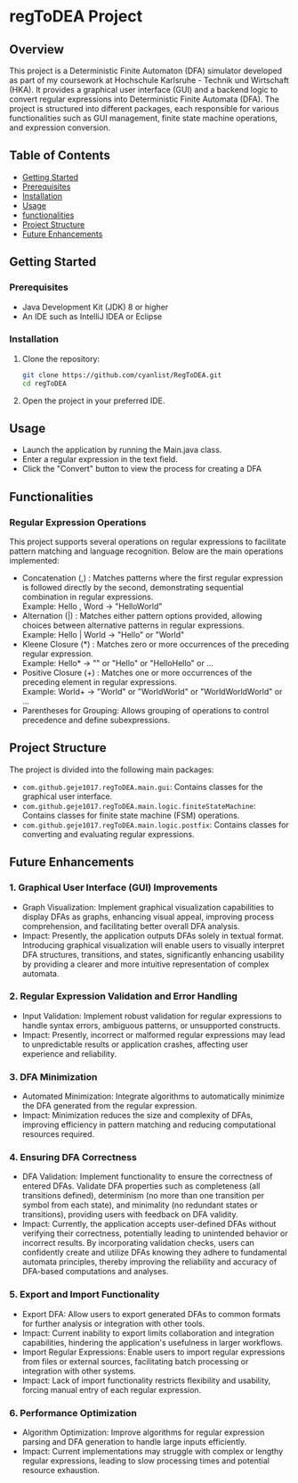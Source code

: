 # regToDEA Project

## Overview
This project is a Deterministic Finite Automaton (DFA) simulator developed as part of my coursework at Hochschule Karlsruhe - Technik und Wirtschaft (HKA).
It provides a graphical user interface (GUI) and a backend logic to convert regular expressions into Deterministic Finite Automata (DFA). The project is structured into different packages, each responsible for various functionalities such as GUI management, finite state machine operations, and expression conversion.

## Table of Contents
- [Getting Started](getting-started)
- [Prerequisites](prerequisites)
- [Installation](installation)
- [Usage](usage)
- [functionalities](functionalities)
- [Project Structure](project-structure)
- [Future Enhancements](future-enhancements)

## Getting Started

### Prerequisites
- Java Development Kit (JDK) 8 or higher
- An IDE such as IntelliJ IDEA or Eclipse

### Installation
1. Clone the repository:
    ```bash
    git clone https://github.com/cyanlist/RegToDEA.git
    cd regToDEA
    ```
2. Open the project in your preferred IDE.

## Usage
- Launch the application by running the Main.java class.
- Enter a regular expression in the text field.
- Click the "Convert" button to view the process for creating a DFA

## Functionalities

### Regular Expression Operations
This project supports several operations on regular expressions to facilitate pattern matching and language recognition. Below are the main operations implemented:
- Concatenation (,) : Matches patterns where the first regular expression is followed directly by the second, demonstrating sequential combination in regular expressions.
  <br> Example: Hello , Word -> "HelloWorld"
- Alternation (|) : Matches either pattern options provided, allowing choices between alternative patterns in regular expressions.
  <br>Example: Hello | World -> "Hello" or "World"
- Kleene Closure (\*) : Matches zero or more occurrences of the preceding regular expression.
  <br>Example: Hello* -> "" or "Hello" or "HelloHello" or ...
- Positive Closure (+) : Matches one or more occurrences of the preceding element in regular expressions.
  <br>Example: World+ -> "World" or "WorldWorld" or "WorldWorldWorld" or ...
- Parentheses for Grouping: Allows grouping of operations to control precedence and define subexpressions.

## Project Structure
The project is divided into the following main packages:
- `com.github.geje1017.regToDEA.main.gui`: Contains classes for the graphical user interface.
- `com.github.geje1017.regToDEA.main.logic.finiteStateMachine`: Contains classes for finite state machine (FSM) operations.
- `com.github.geje1017.regToDEA.main.logic.postfix`: Contains classes for converting and evaluating regular expressions.

## Future Enhancements
### 1. Graphical User Interface (GUI) Improvements
  - Graph Visualization: Implement graphical visualization capabilities to display DFAs as graphs, enhancing visual appeal, improving process comprehension, and facilitating better overall DFA analysis.
  - Impact: Presently, the application outputs DFAs solely in textual format. Introducing graphical visualization will enable users to visually interpret DFA structures, transitions, and states, significantly enhancing usability by providing a clearer and more intuitive representation of complex automata.
  
### 2. Regular Expression Validation and Error Handling
  - Input Validation: Implement robust validation for regular expressions to handle syntax errors, ambiguous patterns, or unsupported constructs.
  - Impact: Presently, incorrect or malformed regular expressions may lead to unpredictable results or application crashes, affecting user experience and reliability.

### 3. DFA Minimization
  - Automated Minimization: Integrate algorithms to automatically minimize the DFA generated from the regular expression.
  - Impact: Minimization reduces the size and complexity of DFAs, improving efficiency in pattern matching and reducing computational resources required.

### 4. Ensuring DFA Correctness
  - DFA Validation: Implement functionality to ensure the correctness of entered DFAs. Validate DFA properties such as completeness (all transitions defined), determinism (no more than one transition per symbol from each state), and minimality (no redundant states or transitions), providing users with feedback on DFA validity.
  - Impact: Currently, the application accepts user-defined DFAs without verifying their correctness, potentially leading to unintended behavior or incorrect results. By incorporating validation checks, users can confidently create and utilize DFAs knowing they adhere to fundamental automata principles, thereby improving the reliability and accuracy of DFA-based computations and analyses.

### 5. Export and Import Functionality
  - Export DFA: Allow users to export generated DFAs to common formats for further analysis or integration with other tools.
  -  Impact: Current inability to export limits collaboration and integration capabilities, hindering the application's usefulness in larger workflows.
  -  Import Regular Expressions: Enable users to import regular expressions from files or external sources, facilitating batch processing or integration with other systems.
  - Impact: Lack of import functionality restricts flexibility and usability, forcing manual entry of each regular expression.

### 6. Performance Optimization
  - Algorithm Optimization: Improve algorithms for regular expression parsing and DFA generation to handle large inputs efficiently.
  - Impact: Current implementations may struggle with complex or lengthy regular expressions, leading to slow processing times and potential resource exhaustion.
